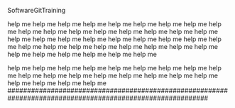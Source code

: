 SoftwareGitTraining

help me
help me
help me
help me
help me
help me
help me
help me
help me
help me
help me
help me
help me
help me
help me
help me
help me
help me
help me
help me
help me
help me
help me
help me
help me
help me
help me
help me
help me
help me
help me
help me
help me
help me
help me
help me
help me
help me
help me
help me


help me
help me
help me
help me
help me
help me
help me
help me
help me
help me
help me
help me
help me
help me
help me
help me
help me
help me
help me
help me
help me
###########################################################################################################